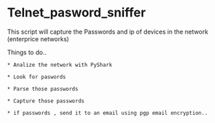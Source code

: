 # Telnet_pasword_sniffer
This script will capture the Passwords and ip of devices in the network (enterprice networks)

Things to do..

    * Analize the network with PyShark
    
    * Look for paswords
    
    * Parse those passwords
    
    * Capture those passwords
    
    * if passwords , send it to an email using pgp email encryption..
    
